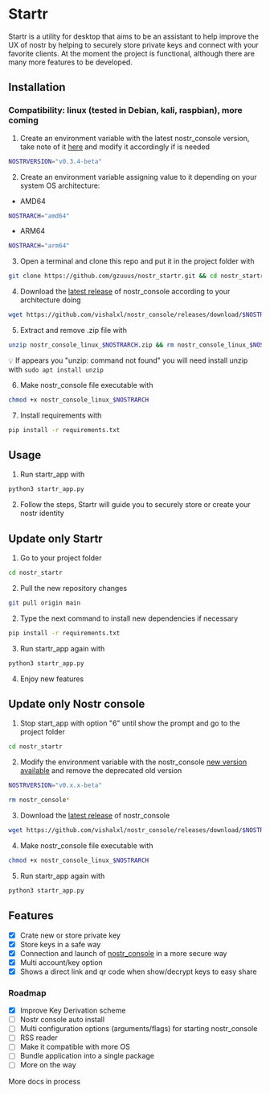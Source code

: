 # Startr

Startr is a utility for desktop that aims to be an assistant to help improve the UX of nostr by helping to securely store private keys and connect with your favorite clients.
At the moment the project is functional, although there are many more features to be developed.

## Installation

### Compatibility: linux (tested in Debian, kali, raspbian), more coming

1. Create an environment variable with the latest nostr_console version, take note of it [here](https://github.com/vishalxl/nostr_console/releases/) and modify it accordingly if is needed

  ```sh
  NOSTRVERSION="v0.3.4-beta"
  ```

2. Create an environment variable assigning value to it depending on your system OS architecture:

  * AMD64

  ```sh
  NOSTRARCH="amd64"
  ```

  * ARM64

   ```sh
  NOSTRARCH="arm64"
  ```

3. Open a terminal and clone this repo and put it in the project folder with

 ```sh
 git clone https://github.com/gzuuus/nostr_startr.git && cd nostr_startr
 ```

4. Download the [latest release](https://github.com/vishalxl/nostr_console/releases/) of nostr_console according to your architecture doing

 ```sh
 wget https://github.com/vishalxl/nostr_console/releases/download/$NOSTRVERSION/nostr_console_linux_$NOSTRARCH.zip
 ```

5. Extract and remove .zip file with

 ```sh
 unzip nostr_console_linux_$NOSTRARCH.zip && rm nostr_console_linux_$NOSTRARCH.zip
 ```

💡 If appears you "unzip: command not found" you will need install unzip with `sudo apt install unzip`

6. Make nostr_console file executable with

 ```sh
 chmod +x nostr_console_linux_$NOSTRARCH
 ```

7. Install requirements with

 ```sh
 pip install -r requirements.txt
 ```

## Usage

1. Run startr_app with

 ```sh
 python3 startr_app.py
 ```

2. Follow the steps, Startr will guide you to securely store or create your nostr identity

## Update only Startr

1. Go to your project folder

  ```sh
  cd nostr_startr
  ```

2. Pull the new repository changes

  ```sh
  git pull origin main
  ```

2. Type the next command to install new dependencies if necessary

  ```sh
  pip install -r requirements.txt
  ```

3. Run startr_app again with

 ```sh
 python3 startr_app.py
 ```

4. Enjoy new features

## Update only Nostr console

1. Stop start_app with option "6" until show the prompt and go to the project folder

  ```sh
  cd nostr_startr
  ```

2. Modify the environment variable with the nostr_console [new version available](https://github.com/vishalxl/nostr_console/releases) and remove the deprecated old version

  ```sh
  NOSTRVERSION="v0.x.x-beta"
  ```

  ```sh
  rm nostr_console*
  ```

3. Download the [latest release](https://github.com/vishalxl/nostr_console/releases/) of nostr_console

  ```sh
  wget https://github.com/vishalxl/nostr_console/releases/download/$NOSTRVERSION/nostr_console_linux_$NOSTRARCH.zip
  ```

4. Make nostr_console file executable with

 ```sh
 chmod +x nostr_console_linux_$NOSTRARCH
 ```

5. Run startr_app again with

  ```sh
  python3 startr_app.py
  ```

## Features

- [x] Crate new or store private key
- [x] Store keys in a safe way
- [x] Connection and launch of [nostr_console](https://github.com/vishalxl/nostr_console) in a more secure way
- [x] Multi account/key option
- [x] Shows a direct link and qr code when show/decrypt keys to easy share

### Roadmap

- [x] Improve Key Derivation scheme
- [ ] Nostr console auto install
- [ ] Multi configuration options (arguments/flags) for starting nostr_console
- [ ] RSS reader
- [ ] Make it compatible with more OS
- [ ] Bundle application into a single package
- [ ] More on the way

More docs in process
